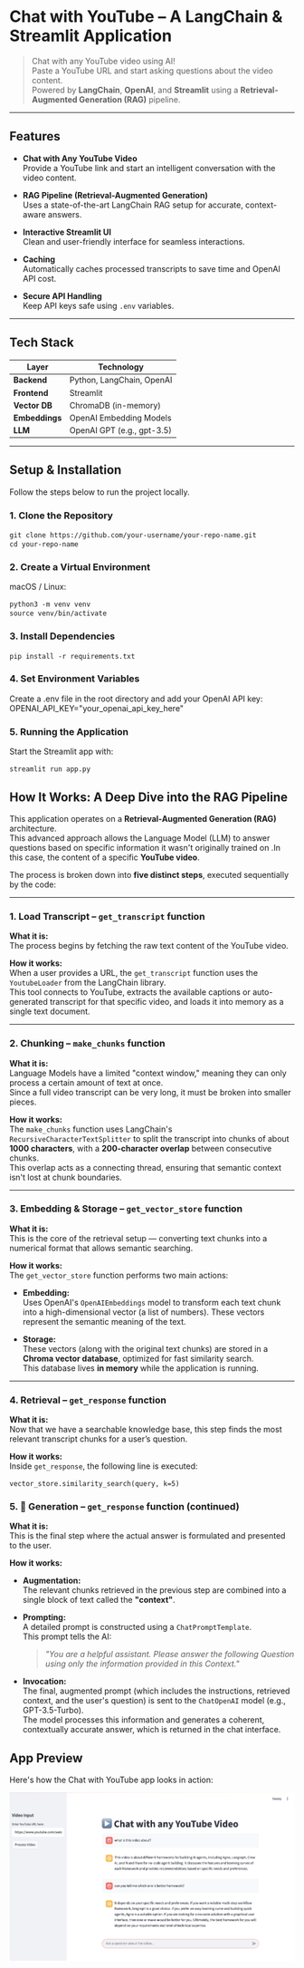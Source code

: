 #  Chat with YouTube – A LangChain & Streamlit Application

> Chat with any YouTube video using AI!  
> Paste a YouTube URL and start asking questions about the video content.  
> Powered by **LangChain**, **OpenAI**, and **Streamlit** using a **Retrieval-Augmented Generation (RAG)** pipeline.

---

##  Features

-  **Chat with Any YouTube Video**  
  Provide a YouTube link and start an intelligent conversation with the video content.

-  **RAG Pipeline (Retrieval-Augmented Generation)**  
  Uses a state-of-the-art LangChain RAG setup for accurate, context-aware answers.

-  **Interactive Streamlit UI**  
  Clean and user-friendly interface for seamless interactions.

-  **Caching**  
  Automatically caches processed transcripts to save time and OpenAI API cost.

-  **Secure API Handling**  
  Keep API keys safe using `.env` variables.

---

##  Tech Stack

| Layer       | Technology                |
|-------------|----------------------------|
| **Backend** | Python, LangChain, OpenAI  |
| **Frontend**| Streamlit                  |
| **Vector DB** | ChromaDB (in-memory)     |
| **Embeddings** | OpenAI Embedding Models |
| **LLM**     | OpenAI GPT (e.g., gpt-3.5) |

---

##  Setup & Installation

Follow the steps below to run the project locally.

### 1.  Clone the Repository

```
git clone https://github.com/your-username/your-repo-name.git
cd your-repo-name
```

### 2.  Create a Virtual Environment
macOS / Linux:
```
python3 -m venv venv
source venv/bin/activate
```

### 3. Install Dependencies
```
pip install -r requirements.txt
```

### 4.  Set Environment Variables
Create a .env file in the root directory and add your OpenAI API key:
OPENAI_API_KEY="your_openai_api_key_here"


### 5. Running the Application
Start the Streamlit app with:
```
streamlit run app.py
```



##  How It Works: A Deep Dive into the RAG Pipeline

This application operates on a **Retrieval-Augmented Generation (RAG)** architecture.  
This advanced approach allows the Language Model (LLM) to answer questions based on specific information it wasn't originally trained on .In this case, the content of a specific **YouTube video**.

The process is broken down into **five distinct steps**, executed sequentially by the code:

---

### 1. Load Transcript – `get_transcript` function

**What it is:**  
The process begins by fetching the raw text content of the YouTube video.

**How it works:**  
When a user provides a URL, the `get_transcript` function uses the `YoutubeLoader` from the LangChain library.  
This tool connects to YouTube, extracts the available captions or auto-generated transcript for that specific video, and loads it into memory as a single text document.

---

### 2.  Chunking – `make_chunks` function

**What it is:**  
Language Models have a limited "context window," meaning they can only process a certain amount of text at once.  
Since a full video transcript can be very long, it must be broken into smaller pieces.

**How it works:**  
The `make_chunks` function uses LangChain's `RecursiveCharacterTextSplitter` to split the transcript into chunks of about **1000 characters**, with a **200-character overlap** between consecutive chunks.  
This overlap acts as a connecting thread, ensuring that semantic context isn't lost at chunk boundaries.

---

### 3. Embedding & Storage – `get_vector_store` function

**What it is:**  
This is the core of the retrieval setup — converting text chunks into a numerical format that allows semantic searching.

**How it works:**  
The `get_vector_store` function performs two main actions:

- **Embedding:**  
  Uses OpenAI's `OpenAIEmbeddings` model to transform each text chunk into a high-dimensional vector (a list of numbers). These vectors represent the semantic meaning of the text.

- **Storage:**  
  These vectors (along with the original text chunks) are stored in a **Chroma vector database**, optimized for fast similarity search.  
  This database lives **in memory** while the application is running.

---

### 4. Retrieval – `get_response` function

**What it is:**  
Now that we have a searchable knowledge base, this step finds the most relevant transcript chunks for a user’s question.

**How it works:**  
Inside `get_response`, the following line is executed:

```
vector_store.similarity_search(query, k=5)
```

### 5. 🤖 Generation – `get_response` function (continued)

**What it is:**  
This is the final step where the actual answer is formulated and presented to the user.

**How it works:**

- **Augmentation:**  
  The relevant chunks retrieved in the previous step are combined into a single block of text called the **"context"**.

- **Prompting:**  
  A detailed prompt is constructed using a `ChatPromptTemplate`.  
  This prompt tells the AI:  
  > _"You are a helpful assistant. Please answer the following Question using only the information provided in this Context."_

- **Invocation:**  
  The final, augmented prompt (which includes the instructions, retrieved context, and the user's question) is sent to the `ChatOpenAI` model (e.g., GPT-3.5-Turbo).  
  The model processes this information and generates a coherent, contextually accurate answer, which is returned in the chat interface.



## App Preview

Here's how the Chat with YouTube app looks in action:

![App Screenshot](Screenshot.png)


